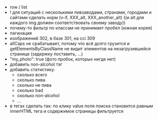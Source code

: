 - row / list
- ! для ситуаций с несколькими пивзаводами, странами, городами и сайтами сделать норм (v-if, XXX_alt, XXX_another_alt) ((и alt для каждого img должен соответствовать своему заводу))
- почему-то фильтр по классам не принимает пробел (южная корея)
- пагинация
- изображений 302, в базе 301, на cci 309
- allCaps не срабатывает, потому что всё долго грузится и getElementsByClassName не видит элементов на незагрузившейся странице (задержку поставить, ...)
- "my_photo": true (фото пробок, которых нигде нет)
- добавить non-alcohol тэг
- добавить статистику:
  * сколько всего
  * сколько пива
  * сколько не пива
  * сколько bad
  * сколько non-alcohol
  * ...
- в тегах сделать так: по клику value поля поиска становится равным innerHTML тега и содержимое страницы фильтруется
